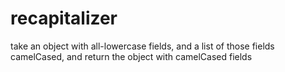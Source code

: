 # recapitalizer
take an object with all-lowercase fields, and a list of those fields camelCased, and return the object with camelCased fields
